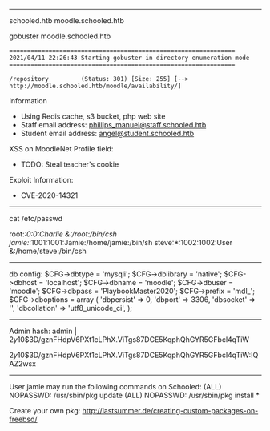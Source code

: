 ---------------------
schooled.htb moodle.schooled.htb

gobuster moodle.schooled.htb

```
===============================================================
2021/04/11 22:26:43 Starting gobuster in directory enumeration mode
===============================================================

/repository         (Status: 301) [Size: 255] [--> http://moodle.schooled.htb/moodle/availability/]
```

Information

- Using Redis cache, s3 bucket, php web site
- Staff email address: phillips_manuel@staff.schooled.htb
- Student email address: angel@student.schooled.htb

XSS on MoodleNet Profile field:
- TODO: Steal teacher's cookie

Exploit Information:
- CVE-2020-14321

--------------------------------------

cat /etc/passwd

root:*:0:0:Charlie &:/root:/bin/csh
jamie:*:1001:1001:Jamie:/home/jamie:/bin/sh
steve:*:1002:1002:User &:/home/steve:/bin/csh

------
db config:
$CFG->dbtype    = 'mysqli';
$CFG->dblibrary = 'native';
$CFG->dbhost    = 'localhost';
$CFG->dbname    = 'moodle';
$CFG->dbuser    = 'moodle';
$CFG->dbpass    = 'PlaybookMaster2020';
$CFG->prefix    = 'mdl_';
$CFG->dboptions = array (
  'dbpersist' => 0,
  'dbport' => 3306,
  'dbsocket' => '',
  'dbcollation' => 'utf8_unicode_ci',
);

----------
Admin hash:
 admin             | $2y$10$3D/gznFHdpV6PXt1cLPhX.ViTgs87DCE5KqphQhGYR5GFbcl4qTiW

$2y$10$3D/gznFHdpV6PXt1cLPhX.ViTgs87DCE5KqphQhGYR5GFbcl4qTiW:!QAZ2wsx

------------------------------

User jamie may run the following commands on Schooled:
    (ALL) NOPASSWD: /usr/sbin/pkg update
    (ALL) NOPASSWD: /usr/sbin/pkg install *


Create your own pkg: http://lastsummer.de/creating-custom-packages-on-freebsd/

